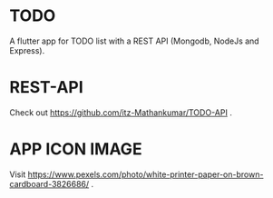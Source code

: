 # TODO

A flutter app for TODO list with a REST API (Mongodb, NodeJs and Express).

# REST-API

Check out https://github.com/itz-Mathankumar/TODO-API .

# APP ICON IMAGE

Visit https://www.pexels.com/photo/white-printer-paper-on-brown-cardboard-3826686/ .
